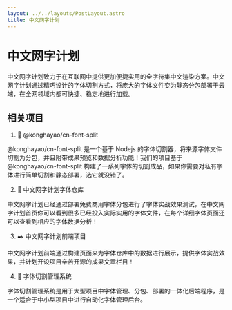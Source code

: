 ```yaml
---
layout: ../../layouts/PostLayout.astro
title: 中文网字计划
---
```


# 中文网字计划

中文网字计划致力于在互联网中提供更加便捷实用的全字符集中文渲染方案。中文网字计划通过精巧设计的字体切割方式，将庞大的字体文件变为静态分包部署于云端，在全网领域内都可快捷、稳定地进行加载。

## 相关项目

1. 🔪 @konghayao/cn-font-split

@konghayao/cn-font-split 是一个基于 Nodejs 的字体切割器，将来源字体文件切割为分包，并且附带成果预览和数据分析功能！我们的项目基于 @konghayao/cn-font-split 构建了一系列字体的切割成品，如果你需要对私有字体进行简单切割和静态部署，选它就没错了。

2. 🏪 中文网字计划字体仓库

中文网字计划已经通过部署免费商用字体分包进行了字体实战效果测试，在中文网字计划首页你可以看到很多已经投入实际实用的字体文件，在每个详细字体页面还可以查看到相应的字体数据分析！

3. ✒️ 中文网字计划前端项目

中文网字计划前端通过构建页面来为字体仓库中的数据进行展示，提供字体实战效果，并计划开设项目辛苦开源的成果文章栏目！

4. 🤖 字体切割管理系统

字体切割管理系统是用于大型项目中字体管理、分包、部署的一体化后端程序，是一个适合于中小型项目中进行自动化字体管理后台。
